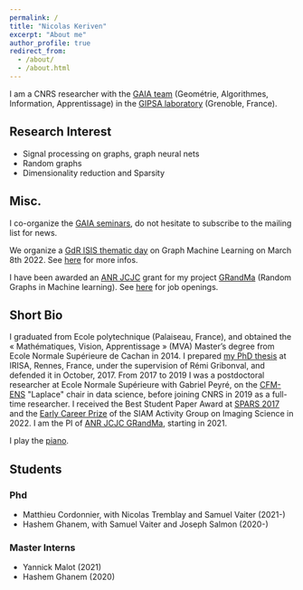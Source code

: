 ```yaml
---
permalink: /
title: "Nicolas Keriven"
excerpt: "About me"
author_profile: true
redirect_from: 
  - /about/
  - /about.html
---
```


I am a CNRS researcher with the [GAIA team](http://www.gipsa-lab.fr/cics.php) (Geométrie, Algorithmes, Information, Apprentissage) in the [GIPSA laboratory](http://www.gipsa-lab.fr/) (Grenoble, France).

## Research Interest

* Signal processing on graphs, graph neural nets
* Random graphs
* Dimensionality reduction and Sparsity

## Misc.

I co-organize the [GAIA seminars](https://gaia.gricad-pages.univ-grenoble-alpes.fr/seminar/), do not hesitate to subscribe to the mailing list for news.

We organize a [GdR ISIS thematic day](https://www.gdr-isis.fr/index.php/reunion/467/) on Graph Machine Learning on March 8th 2022. See [here](/gml2022/) for more infos.

I have been awarded an [ANR JCJC](https://anr.fr/fr/detail/call/programme-jeunes-chercheuses-jeunes-chercheurs-jcjc/) grant for my project [GRandMa](/grandma/) (Random Graphs in Machine learning). See [here](/grandma/) for job openings.

## Short Bio

I graduated from Ecole polytechnique (Palaiseau, France), and obtained the « Mathématiques, Vision, Apprentissage » (MVA) Master’s degree from Ecole Normale Supérieure de Cachan in 2014. I prepared [my PhD thesis](https://tel.archives-ouvertes.fr/tel-01620815/) at IRISA, Rennes, France, under the supervision of Rémi Gribonval, and defended it in October, 2017. From 2017 to 2019 I was a postdoctoral researcher at Ecole Normale Supérieure with Gabriel Peyré, on the [CFM-ENS](https://data-ens.github.io) "Laplace" chair in data science, before joining CNRS in 2019 as a full-time researcher. I received the Best Student Paper Award at [SPARS 2017](http://spars2017.lx.it.pt/) and the [Early Career Prize](https://www.siam.org/conferences/cm/program/special-events/is22-special-events) of the SIAM Activity Group on Imaging Science in 2022. I am the PI of [ANR JCJC GRandMa](/grandma/), starting in 2021.

I play the [piano](https://soundcloud.com/daoloar).

## Students

### Phd
* Matthieu Cordonnier, with Nicolas Tremblay and Samuel Vaiter (2021-)
* Hashem Ghanem, with Samuel Vaiter and Joseph Salmon (2020-)

### Master Interns
* Yannick Malot (2021)
* Hashem Ghanem (2020)